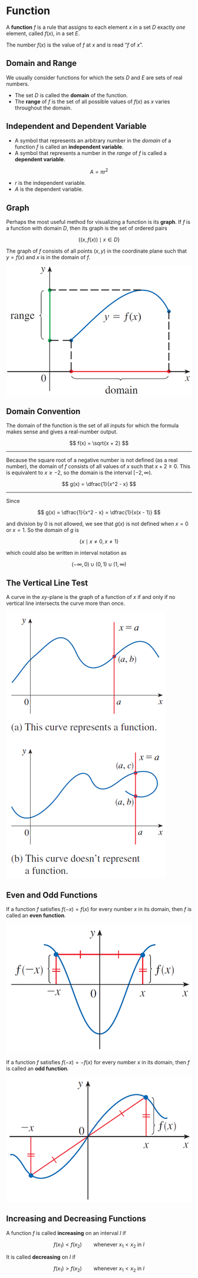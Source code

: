 # Function

<div class="alert-note">

A **function** $f$ is a rule that assigns to each element $x$ in a set $D$ exactly *one* element, called $f(x)$, in a set $E$.

</div>

The number $f(x)$ is the value of $f$ at $x$ and is read “$f$ of $x$”.

## Domain and Range

We usually consider functions for which the sets $D$ and $E$ are sets of real numbers.

- The set $D$ is called the **domain** of the function.
- The **range** of $f$ is the set of all possible values of $f(x)$ as $x$ varies throughout the domain.

## Independent and Dependent Variable

- A symbol that represents an arbitrary number in the *domain* of a function $f$ is called an **independent variable**.
- A symbol that represents a number in the *range* of $f$ is called a **dependent variable**.

<div class="alert-example">

$$
A = \pi r^2
$$

- $r$ is the independent variable.
- $A$ is the dependent variable.

</div>

## Graph

Perhaps the most useful method for visualizing a function is its **graph**. If $f$ is a function with domain $D$, then its graph is the set of ordered pairs

$$
\{ (x, f(x)) \mid x \in D \}
$$

The graph of $f$ consists of all points $(x, y)$ in the coordinate plane such that $y = f(x)$ and $x$ is in the domain of $f$.

![](./img/1.1.png ':figure :size=50%')

## Domain Convention

The domain of the function is the set of all inputs for which the formula makes sense and gives a real-number output.

<div class="alert-example">

$$
f(x) = \sqrt{x + 2}
$$

---

Because the square root of a negative number is not defined (as a real number),
the domain of $f$ consists of all values of $x$ such that $x + 2 \geq 0$. This is equivalent to
$x \geq -2$, so the domain is the interval $[-2, \infty)$.

</div>

<div class="alert-example">

$$
g(x) = \dfrac{1}{x^2 - x}
$$

---

Since

$$
g(x) = \dfrac{1}{x^2 - x} = \dfrac{1}{x(x - 1)}
$$

and division by 0 is not allowed, we see that $g(x)$ is not defined when $x = 0$ or $x = 1$. So the domain of $g$ is

$$
\{ x \mid x \neq 0, x \neq 1 \}
$$

which could also be written in interval notation as

$$
(-\infty, 0) \cup (0, 1) \cup (1, \infty)
$$

</div>

## The Vertical Line Test

A curve in the $xy$-plane is the graph of a function of $x$ if and only if no vertical line intersects the curve more than once.

![](./img/1.2.png ':figure')

## Even and Odd Functions

If a function $f$ satisfies $f(-x) = f(x)$ for every number $x$ in its domain, then $f$ is called an **even function**.

![](./img/1.3.png ':figure :size=50% An even function.')

If a function $f$ satisfies $f(-x) = -f(x)$ for every number $x$ in its domain, then $f$ is called an **odd function**.

![](./img/1.4.png ':figure :size=50% An odd function.')

## Increasing and Decreasing Functions

A function $f$ is called **increasing** on an interval $I$ if

$$
f(x_1) < f(x_2) \qquad \text{whenever } x_1 < x_2 \text{ in } I
$$

It is called **decreasing** on $I$ if

$$
f(x_1) > f(x_2) \qquad \text{whenever } x_1 < x_2 \text{ in } I
$$
